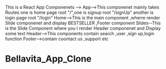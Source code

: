 This is a React App 
Componenets -->
App-->This componenet mainly takes Routes one is home page root "/",one is signup root "/signUp" another is login page root "/login"
Home-->This is the main component ,wherre render Slide componenet and display BESTSELLER ,Footer component
Slides--This is the Slide Component where you I render Header componenet and Display some text
Header-->This components contain search ,user ,sign up,login function
Footer-->contain coontact us ,support etc
# Bellavita_App_Clone
